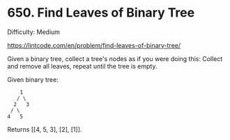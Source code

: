 # 650. Find Leaves of Binary Tree

Difficulty: Medium

https://lintcode.com/en/problem/find-leaves-of-binary-tree/

Given a binary tree, collect a tree's nodes as if you were doing this: Collect and remove all leaves, repeat until the tree is empty.

Given binary tree:
```
    1
   / \
  2   3
 / \     
4   5    
```
Returns [[4, 5, 3], [2], [1]].
